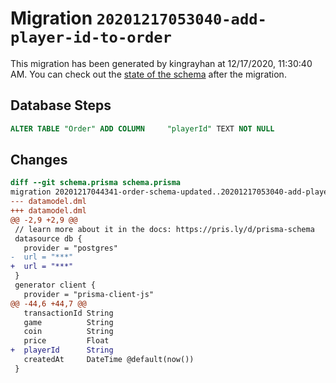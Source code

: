 # Migration `20201217053040-add-player-id-to-order`

This migration has been generated by kingrayhan at 12/17/2020, 11:30:40 AM.
You can check out the [state of the schema](./schema.prisma) after the migration.

## Database Steps

```sql
ALTER TABLE "Order" ADD COLUMN     "playerId" TEXT NOT NULL
```

## Changes

```diff
diff --git schema.prisma schema.prisma
migration 20201217044341-order-schema-updated..20201217053040-add-player-id-to-order
--- datamodel.dml
+++ datamodel.dml
@@ -2,9 +2,9 @@
 // learn more about it in the docs: https://pris.ly/d/prisma-schema
 datasource db {
   provider = "postgres"
-  url = "***"
+  url = "***"
 }
 generator client {
   provider = "prisma-client-js"
@@ -44,6 +44,7 @@
   transactionId String
   game          String
   coin          String
   price         Float
+  playerId      String
   createdAt     DateTime @default(now())
 }
```


